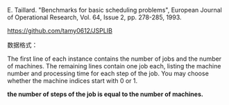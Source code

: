 E. Taillard. "Benchmarks for basic scheduling problems", European Journal of Operational Research, Vol. 64, Issue 2, pp. 278-285, 1993.

https://github.com/tamy0612/JSPLIB

数据格式：

The first line of each instance contains the number of jobs and  the number of machines. The remaining lines contain one job each, listing the machine number and processing time for each step of the job. You may choose whether the machine indices start with 0 or 1.

**the number of steps of the job is equal to the number of machines.**